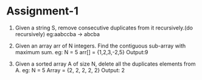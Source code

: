 # Assignment-1

1. Given a string S, remove consecutive duplicates from it recursively.(do recursively)
eg:aabccba -> abcba

2. Given an array arr of N integers. Find the contiguous sub-array with maximum sum.
 eg: N = 5
arr[] = {1,2,3,-2,5}
Output:9

3. Given a sorted array A of size N, delete all the duplicates elements from A.
eg: N = 5
Array = {2, 2, 2, 2, 2}
Output: 2
